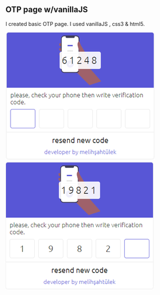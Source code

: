 ## OTP page w/vanillaJS
I created basic OTP page. I used vanillaJS , css3 & html5.

![](https://github.com/melihsahtulek/full-featured-otp-page/blob/master/assets/img/app_img_1.png)
![](https://github.com/melihsahtulek/full-featured-otp-page/blob/master/assets/img/app_img_2.png)
